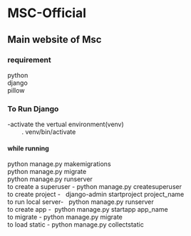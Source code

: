 # MSC-Official
## Main website of Msc
### requirement<br>
python <br>
django <br>
pillow <br>

### To Run Django
-activate the vertual environment(venv) <br>
&emsp;&emsp; . venv/bin/activate<br>
#### while running
python manage.py makemigrations<br>
python manage.py migrate<br>
python manage.py runserver <br>
to create a superuser - python manage.py createsuperuser<br>
to create project -   django-admin startproject project_name<br>
to run local server-   python manage.py runserver<br>
to create app -  python manage.py startapp app_name<br>
to migrate - python manage.py migrate<br>
to load static - python manage.py collectstatic<br><br><br>


